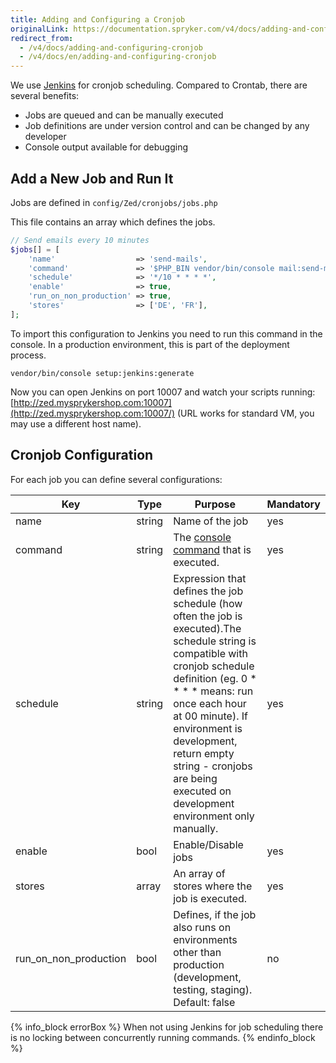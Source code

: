 ```yaml
---
title: Adding and Configuring a Cronjob
originalLink: https://documentation.spryker.com/v4/docs/adding-and-configuring-cronjob
redirect_from:
  - /v4/docs/adding-and-configuring-cronjob
  - /v4/docs/en/adding-and-configuring-cronjob
---
```


<!--Used to be: http://spryker.github.io/development-guide/reference/cronjob-scheduling/-->

We use [Jenkins](https://jenkins-ci.org/) for cronjob scheduling. Compared to Crontab, there are several benefits:

* Jobs are queued and can be manually executed
* Job definitions are under version control and can be changed by any developer
* Console output available for debugging

## Add a New Job and Run It

Jobs are defined in `config/Zed/cronjobs/jobs.php`

This file contains an array which defines the jobs.

```PHP
// Send emails every 10 minutes
$jobs[] = [
    'name'                  => 'send-mails',
    'command'               => '$PHP_BIN vendor/bin/console mail:send-mail',
    'schedule'              => '*/10 * * * *',
    'enable'                => true,
    'run_on_non_production' => true,
    'stores'                => ['DE', 'FR'],
];
```

To import this configuration to Jenkins you need to run this command in the console. In a production environment, this is part of the deployment process.

`vendor/bin/console setup:jenkins:generate`

Now you can open Jenkins on port 10007 and watch your scripts running: [http://zed.mysprykershop.com:10007](http://zed.mysprykershop.com:10007/) (URL works for standard VM, you may use a different host name).

## Cronjob Configuration

For each job you can define several configurations:

| Key                   | Type   | Purpose                                                      | Mandatory |
| --------------------- | ------ | ------------------------------------------------------------ | --------- |
| name                  | string | Name of the job                                              | yes       |
| command               | string | The [console command](/docs/scos/dev/developer-guides/202001.0/development-guide/back-end/data-manipulation/data-enrichment/console-commands/implementing-a-new-console-command.html) that is executed. | yes       |
| schedule              | string | Expression that defines the job schedule (how often the job is executed).The schedule string is compatible with cronjob schedule definition (eg. 0 * * * * means: run once each hour at 00 minute). If environment is development, return empty string - cronjobs are being executed on development environment only manually. | yes       |
| enable                | bool   | Enable/Disable jobs                                          | yes       |
| stores                | array  | An array of stores where the job is executed.                | yes       |
| run_on_non_production | bool   | Defines, if the job also runs on environments other than production (development, testing, staging). Default: false | no        |

{% info_block errorBox %}
When not using Jenkins for job scheduling there is no locking between concurrently running commands.
{% endinfo_block %}
